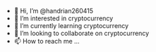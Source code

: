 - 👋 Hi, I’m @handrian260415
- 👀 I’m interested in cryptocurrency
- 🌱 I’m currently learning cryptocurrency
- 💞️ I’m looking to collaborate on cryptocurrency
- 📫 How to reach me ...

<!---
handrian260415/handrian260415 is a ✨ special ✨ repository because its `README.md` (this file) appears on your GitHub profile.
You can click the Preview link to take a look at your changes.
--->
